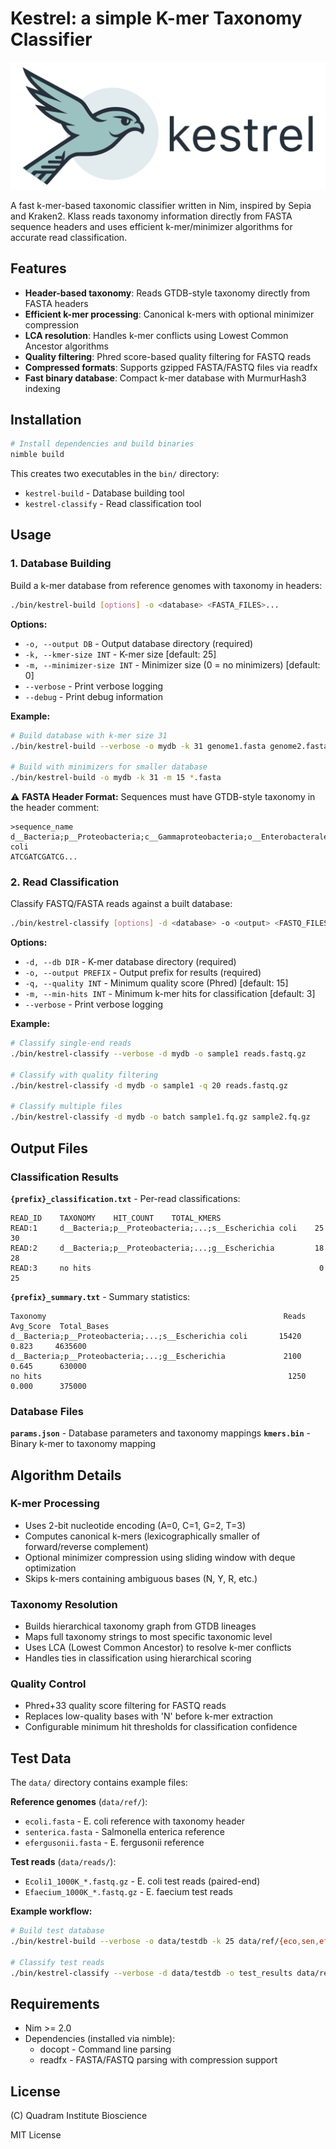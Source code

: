 # Kestrel: a simple K-mer Taxonomy Classifier

![Kestrel Banner](docs/kestrel.svg)

A fast k-mer-based taxonomic classifier written in Nim, inspired by Sepia and Kraken2. 
Klass reads taxonomy information directly from FASTA sequence headers and uses efficient k-mer/minimizer algorithms for accurate read classification.

## Features

- **Header-based taxonomy**: Reads GTDB-style taxonomy directly from FASTA headers
- **Efficient k-mer processing**: Canonical k-mers with optional minimizer compression  
- **LCA resolution**: Handles k-mer conflicts using Lowest Common Ancestor algorithms
- **Quality filtering**: Phred score-based quality filtering for FASTQ reads
- **Compressed formats**: Supports gzipped FASTA/FASTQ files via readfx
- **Fast binary database**: Compact k-mer database with MurmurHash3 indexing

## Installation

```bash
# Install dependencies and build binaries
nimble build
```

This creates two executables in the `bin/` directory:
- `kestrel-build` - Database building tool
- `kestrel-classify` - Read classification tool

## Usage

### 1. Database Building

Build a k-mer database from reference genomes with taxonomy in headers:

```bash
./bin/kestrel-build [options] -o <database> <FASTA_FILES>...
```

**Options:**
- `-o, --output DB` - Output database directory (required)
- `-k, --kmer-size INT` - K-mer size [default: 25]
- `-m, --minimizer-size INT` - Minimizer size (0 = no minimizers) [default: 0]
- `--verbose` - Print verbose logging
- `--debug` - Print debug information

**Example:**
```bash
# Build database with k-mer size 31
./bin/kestrel-build --verbose -o mydb -k 31 genome1.fasta genome2.fasta

# Build with minimizers for smaller database
./bin/kestrel-build -o mydb -k 31 -m 15 *.fasta
```

:warning: **FASTA Header Format:**
Sequences must have GTDB-style taxonomy in the header comment:
```
>sequence_name d__Bacteria;p__Proteobacteria;c__Gammaproteobacteria;o__Enterobacterales;f__Enterobacteriaceae;g__Escherichia;s__Escherichia coli
ATCGATCGATCG...
```

### 2. Read Classification

Classify FASTQ/FASTA reads against a built database:

```bash
./bin/kestrel-classify [options] -d <database> -o <output> <FASTQ_FILES>...
```

**Options:**
- `-d, --db DIR` - K-mer database directory (required)
- `-o, --output PREFIX` - Output prefix for results (required)
- `-q, --quality INT` - Minimum quality score (Phred) [default: 15]
- `-m, --min-hits INT` - Minimum k-mer hits for classification [default: 3]
- `--verbose` - Print verbose logging

**Example:**
```bash
# Classify single-end reads
./bin/kestrel-classify --verbose -d mydb -o sample1 reads.fastq.gz

# Classify with quality filtering
./bin/kestrel-classify -d mydb -o sample1 -q 20 reads.fastq.gz

# Classify multiple files
./bin/kestrel-classify -d mydb -o batch sample1.fq.gz sample2.fq.gz
```

## Output Files

### Classification Results

**`{prefix}_classification.txt`** - Per-read classifications:
```
READ_ID    TAXONOMY    HIT_COUNT    TOTAL_KMERS
READ:1     d__Bacteria;p__Proteobacteria;...;s__Escherichia coli    25    30
READ:2     d__Bacteria;p__Proteobacteria;...;g__Escherichia         18    28  
READ:3     no hits                                                   0     25
```

**`{prefix}_summary.txt`** - Summary statistics:
```
Taxonomy                                                     Reads  Avg_Score  Total_Bases
d__Bacteria;p__Proteobacteria;...;s__Escherichia coli       15420    0.823     4635600
d__Bacteria;p__Proteobacteria;...;g__Escherichia             2100    0.645      630000
no hits                                                       1250    0.000      375000
```

### Database Files

**`params.json`** - Database parameters and taxonomy mappings
**`kmers.bin`** - Binary k-mer to taxonomy mapping

## Algorithm Details

### K-mer Processing
- Uses 2-bit nucleotide encoding (A=0, C=1, G=2, T=3)
- Computes canonical k-mers (lexicographically smaller of forward/reverse complement)
- Optional minimizer compression using sliding window with deque optimization
- Skips k-mers containing ambiguous bases (N, Y, R, etc.)

### Taxonomy Resolution
- Builds hierarchical taxonomy graph from GTDB lineages
- Maps full taxonomy strings to most specific taxonomic level
- Uses LCA (Lowest Common Ancestor) to resolve k-mer conflicts
- Handles ties in classification using hierarchical scoring

### Quality Control
- Phred+33 quality score filtering for FASTQ reads
- Replaces low-quality bases with 'N' before k-mer extraction
- Configurable minimum hit thresholds for classification confidence

## Test Data

The `data/` directory contains example files:

**Reference genomes** (`data/ref/`):
- `ecoli.fasta` - E. coli reference with taxonomy header
- `senterica.fasta` - Salmonella enterica reference
- `efergusonii.fasta` - E. fergusonii reference

**Test reads** (`data/reads/`):
- `Ecoli1_1000K_*.fastq.gz` - E. coli test reads (paired-end)
- `Efaecium_1000K_*.fastq.gz` - E. faecium test reads

**Example workflow:**
```bash
# Build test database
./bin/kestrel-build --verbose -o data/testdb -k 25 data/ref/{eco,sen,efe}*.fasta

# Classify test reads  
./bin/kestrel-classify --verbose -d data/testdb -o test_results data/reads/Ecoli1_1000K_1.fastq.gz
```

 
## Requirements

- Nim >= 2.0
- Dependencies (installed via nimble):
  - docopt - Command line parsing
  - readfx - FASTA/FASTQ parsing with compression support

## License

(C) Quadram Institute Bioscience

MIT License
